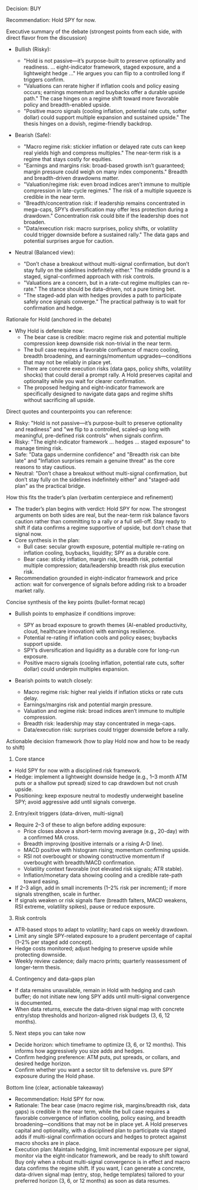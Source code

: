 Decision: BUY

Recommendation: Hold SPY for now.

Executive summary of the debate (strongest points from each side, with direct flavor from the discussion)

- Bullish (Risky):
  - "Hold is not passive—it’s purpose-built to preserve optionality and readiness. ... eight-indicator framework, staged exposure, and a lightweight hedge ..." He argues you can flip to a controlled long if triggers confirm.
  - "Valuations can rerate higher if inflation cools and policy easing occurs; earnings momentum and buybacks offer a durable upside path." The case hinges on a regime shift toward more favorable policy and breadth-enabled upside.
  - "Positive macro signals (cooling inflation, potential rate cuts, softer dollar) could support multiple expansion and sustained upside." The thesis hinges on a dovish, regime-friendly backdrop.

- Bearish (Safe):
  - "Macro regime risk: stickier inflation or delayed rate cuts can keep real yields high and compress multiples." The near-term risk is a regime that stays costly for equities.
  - "Earnings and margins risk: broad-based growth isn’t guaranteed; margin pressure could weigh on many index components." Breadth and breadth-driven drawdowns matter.
  - "Valuation/regime risk: even broad indices aren’t immune to multiple compression in late-cycle regimes." The risk of a multiple squeeze is credible in the near term.
  - "Breadth/concentration risk: if leadership remains concentrated in mega-caps, SPY’s diversification may offer less protection during a drawdown." Concentration risk could bite if the leadership does not broaden.
  - "Data/execution risk: macro surprises, policy shifts, or volatility could trigger downside before a sustained rally." The data gaps and potential surprises argue for caution.

- Neutral (Balanced view):
  - "Don’t chase a breakout without multi-signal confirmation, but don’t stay fully on the sidelines indefinitely either." The middle ground is a staged, signal-confirmed approach with risk controls.
  - "Valuations are a concern, but in a rate-cut regime multiples can re-rate." The stance should be data-driven, not a pure timing bet.
  - "The staged-add plan with hedges provides a path to participate safely once signals converge." The practical pathway is to wait for confirmation and hedge.

Rationale for Hold (anchored in the debate)

- Why Hold is defensible now:
  - The bear case is credible: macro regime risk and potential multiple compression keep downside risk non-trivial in the near term.
  - The bull case requires a favorable confluence of macro cooling, breadth broadening, and earnings/momentum upgrades—conditions that may not be reliably in place yet.
  - There are concrete execution risks (data gaps, policy shifts, volatility shocks) that could derail a prompt rally. A Hold preserves capital and optionality while you wait for clearer confirmation.
  - The proposed hedging and eight-indicator framework are specifically designed to navigate data gaps and regime shifts without sacrificing all upside.

Direct quotes and counterpoints you can reference:
- Risky: "Hold is not passive—it’s purpose-built to preserve optionality and readiness" and "we flip to a controlled, scaled-up long with meaningful, pre-defined risk controls" when signals confirm.
- Risky: "The eight-indicator framework ... hedges ... staged exposure" to manage timing risk.
- Safe: "Data gaps undermine confidence" and "Breadth risk can bite late" and "Inflation surprises remain a genuine threat" as the core reasons to stay cautious.
- Neutral: "Don’t chase a breakout without multi-signal confirmation, but don’t stay fully on the sidelines indefinitely either" and "staged-add plan" as the practical bridge.

How this fits the trader’s plan (verbatim centerpiece and refinement)
- The trader’s plan begins with verdict: Hold SPY for now. The strongest arguments on both sides are real, but the near-term risk balance favors caution rather than committing to a rally or a full sell-off. Stay ready to shift if data confirms a regime supportive of upside, but don’t chase that signal now.
- Core synthesis in the plan:
  - Bull case: secular growth exposure, potential multiple re-rating on inflation cooling, buybacks, liquidity; SPY as a durable core.
  - Bear case: sticky inflation, margin risk, breadth risk, potential multiple compression; data/leadership breadth risk plus execution risk.
- Recommendation grounded in eight-indicator framework and price action: wait for convergence of signals before adding risk to a broader market rally.

Concise synthesis of the key points (bullet-format recap)

- Bullish points to emphasize if conditions improve:
  - SPY as broad exposure to growth themes (AI-enabled productivity, cloud, healthcare innovation) with earnings resilience.
  - Potential re-rating if inflation cools and policy eases; buybacks support upside.
  - SPY’s diversification and liquidity as a durable core for long-run exposure.
  - Positive macro signals (cooling inflation, potential rate cuts, softer dollar) could underpin multiples expansion.

- Bearish points to watch closely:
  - Macro regime risk: higher real yields if inflation sticks or rate cuts delay.
  - Earnings/margins risk and potential margin pressure.
  - Valuation and regime risk: broad indices aren’t immune to multiple compression.
  - Breadth risk: leadership may stay concentrated in mega-caps.
  - Data/execution risk: surprises could trigger downside before a rally.

Actionable decision framework (how to play Hold now and how to be ready to shift)

1) Core stance
- Hold SPY for now with a disciplined risk framework.
- Hedge: implement a lightweight downside hedge (e.g., 1–3 month ATM puts or a shallow put spread) sized to cap drawdown but not crush upside.
- Positioning: keep exposure neutral to modestly underweight baseline SPY; avoid aggressive add until signals converge.

2) Entry/exit triggers (data-driven, multi-signal)
- Require 2–3 of these to align before adding exposure:
  - Price closes above a short-term moving average (e.g., 20-day) with a confirmed MA cross.
  - Breadth improving (positive internals or a rising A-D line).
  - MACD positive with histogram rising; momentum confirming upside.
  - RSI not overbought or showing constructive momentum if overbought with breadth/MACD confirmation.
  - Volatility context favorable (not elevated risk signals; ATR stable).
  - Inflation/monetary data showing cooling and a credible rate-path toward easing.
- If 2–3 align, add in small increments (1–2% risk per increment); if more signals strengthen, scale in further.
- If signals weaken or risk signals flare (breadth falters, MACD weakens, RSI extreme, volatility spikes), pause or reduce exposure.

3) Risk controls
- ATR-based stops to adapt to volatility; hard caps on weekly drawdown.
- Limit any single SPY-related exposure to a prudent percentage of capital (1–2% per staged add concept).
- Hedge costs monitored; adjust hedging to preserve upside while protecting downside.
- Weekly review cadence; daily macro prints; quarterly reassessment of longer-term thesis.

4) Contingency and data-gaps plan
- If data remains unavailable, remain in Hold with hedging and cash buffer; do not initiate new long SPY adds until multi-signal convergence is documented.
- When data returns, execute the data-driven signal map with concrete entry/stop thresholds and horizon-aligned risk budgets (3, 6, 12 months).

5) Next steps you can take now
- Decide horizon: which timeframe to optimize (3, 6, or 12 months). This informs how aggressively you size adds and hedges.
- Confirm hedging preference: ATM puts, put spreads, or collars, and desired hedge horizon.
- Confirm whether you want a sector tilt to defensive vs. pure SPY exposure during the Hold phase.

Bottom line (clear, actionable takeaway)

- Recommendation: Hold SPY for now.
- Rationale: The bear case (macro regime risk, margins/breadth risk, data gaps) is credible in the near term, while the bull case requires a favorable convergence of inflation cooling, policy easing, and breadth broadening—conditions that may not be in place yet. A Hold preserves capital and optionality, with a disciplined plan to participate via staged adds if multi-signal confirmation occurs and hedges to protect against macro shocks are in place.
- Execution plan: Maintain hedging, limit incremental exposure per signal, monitor via the eight-indicator framework, and be ready to shift toward Buy only when a robust multi-signal convergence is in effect and macro data confirms the regime shift. If you want, I can generate a concrete, data-driven signal map (entry, stop, hedge templates) tailored to your preferred horizon (3, 6, or 12 months) as soon as data resumes.